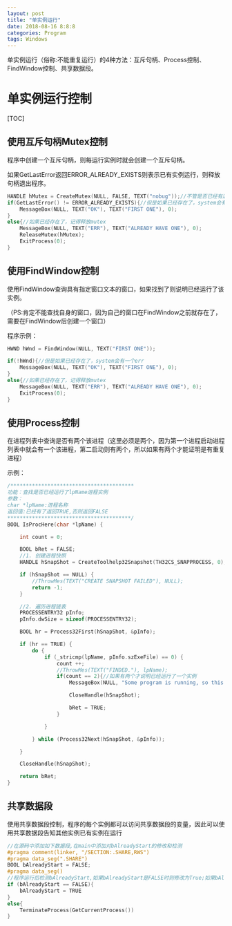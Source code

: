 ```yaml
---
layout: post
title: "单实例运行"
date: 2018-08-16 8:8:8
categories: Program
tags: Windows
---
```

单实例运行（俗称:不能重复运行）的4种方法：互斥句柄、Process控制、FindWindow控制、共享数据段。

# 单实例运行控制

[TOC]
## 使用互斥句柄Mutex控制

程序中创建一个互斥句柄，则每运行实例时就会创建一个互斥句柄。

如果GetLastError返回ERROR_ALREADY_EXISTS则表示已有实例运行，则释放句柄退出程序。

```c
HANDLE hMutex = CreateMutex(NULL, FALSE, TEXT("nobug"));//不管是否已经有这个Mutex，这里创建hMutex都会成功
if(GetLastError() != ERROR_ALREADY_EXISTS){//但是如果已经存在了，system会有一个err
    MessageBox(NULL, TEXT("OK"), TEXT("FIRST ONE"), 0);
}
else{//如果已经存在了，记得释放mutex
    MessageBox(NULL, TEXT("ERR"), TEXT("ALREADY HAVE ONE"), 0);
    ReleaseMutex(hMutex);
    ExitProcess(0);
}
```

## 使用FindWindow控制

使用FindWindow查询具有指定窗口文本的窗口，如果找到了则说明已经运行了该实例。

（PS:肯定不能查找自身的窗口，因为自己的窗口在FindWindow之前就存在了，需要在FindWindow后创建一个窗口）

程序示例：

```c
HWND hWnd = FindWindow(NULL, TEXT("FIRST ONE"));

if(!hWnd){//但是如果已经存在了，system会有一个err
	MessageBox(NULL, TEXT("OK"), TEXT("FIRST ONE"), 0);
}
else{//如果已经存在了，记得释放mutex
	MessageBox(NULL, TEXT("ERR"), TEXT("ALREADY HAVE ONE"), 0);
	ExitProcess(0);
}
```

## 使用Process控制 

在进程列表中查询是否有两个该进程（这里必须是两个，因为第一个进程启动进程列表中就会有一个该进程，第二启动则有两个，所以如果有两个才能证明是有重复进程）

示例：

```c
/****************************************
功能：查找是否已经运行了lpName进程实例
参数：
char *lpName:进程名称
返回值:已经有了返回TRUE,否则返回FALSE
****************************************/
BOOL IsProcHere(char *lpName) {

	int count = 0;

	BOOL bRet = FALSE;
	//1. 创建进程快照
	HANDLE hSnapShot = CreateToolhelp32Snapshot(TH32CS_SNAPPROCESS, 0);

	if (hSnapShot == NULL) {
		//ThrowMes(TEXT("CREATE SNAPSHOT FAILED"), NULL);
		return -1;
	}

	//2. 遍历进程链表
	PROCESSENTRY32 pInfo;
	pInfo.dwSize = sizeof(PROCESSENTRY32);

	BOOL hr = Process32First(hSnapShot, &pInfo);

	if (hr == TRUE) {
		do {
			if (_stricmp(lpName, pInfo.szExeFile) == 0) {
				count ++;
				//ThrowMes(TEXT("FINDED."), lpName);
				if(count == 2){//如果有两个才说明已经运行了一个实例
					MessageBox(NULL, "Some program is running, so this will exit.", "START ERR", 0);

					CloseHandle(hSnapShot);

					bRet = TRUE;
				}

			}

		} while (Process32Next(hSnapShot, &pInfo));

	}

	CloseHandle(hSnapShot);

	return bRet;
}
```

## 共享数据段

使用共享数据段控制，程序的每个实例都可以访问共享数据段的变量，因此可以使用共享数据段告知其他实例已有实例在运行

```C
//在源码中添加如下数据段,在main中添加对bAlreadyStart的修改和检测
#pragma comment(linker, "/SECTION:.SHARE,RWS")
#pragma data_seg(".SHARE")
BOOL bAlreadyStart = FALSE;
#pragma data_seg()
//程序运行后检测bAlreadyStart,如果bAlreadyStart是FALSE时则修改为True;如果bAlreadyStart不是FALSE,则说明bAlreadyStart被其他实例修改,即已有实例在运行
if (bAlreadyStart == FALSE){
    bAlreadyStart = TRUE
}
else{
    TerminateProcess(GetCurrentProcess())
}
```
